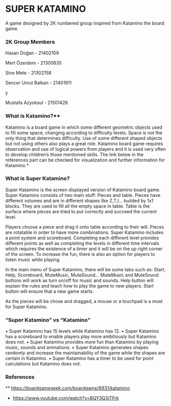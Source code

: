 # SUPER KATAMINO

A game designed by 2K numbered group inspired from Katamino the board game.

### 2K Group Members

Hasan Doğan - 21402109
  
  Mert Özerdem - 21300835
  
  Sine Mete - 21302158
  
  Sencer Umut Balkan - 21401911
  
  y

Mustafa Azyoksul - 21501426

### What is Katamino?**

Katamino is a board game in which some different geometric objects used to fill some space, changing according to difficulty levels. Space is not the only thing that determines difficulty. Use of some different shaped objects but not using others also plays a great role.
Katamino board game requires observation and use of logical powers from players and it is used very often to develop children’s those mentioned skills.
The link below in the references part can be checked for visualization and further information for Katamino.*

### What is Super Katamino?

Super Katamino is the screen displayed version of Katamino board game. Super Katamino consists of two main stuff: Pieces and table. Pieces have different volumes and are in different shapes like Z,T,I... builded by 1x1 blocks. They are used to fill all the empty space in table. Table is the surface where pieces are tried to put correctly and succeed the current level.

Players choose a piece and drag it onto table according to their will. Pieces are rotatable in order to have more combinations. Super Katamino includes a point system and scoreboard. Completing each different level provides different points as well as completing the levels in different time intervals which requires the existence of a timer and it will be on the up right corner of the screen. To increase the fun, there is also an option for players to listen music while playing. 

In the main menu of Super Katamino, there will be some tabs such as: Start, Help, Scoreboard, MuteMusic, MuteSound… MuteMusic and MuteSound buttons will work as turn on/off for music and sounds. Help button will explain the rules and teach how to play the game to new players. Start button will ensure that a new game starts.

As the pieces will be chose and dragged, a mouse or a touchpad is a must for Super Katamino.

### “Super Katamino” vs “Katamino” 

•	Super Katamino has 15 levels while Katamino has 12.
•	Super Katamino has a scoreboard to enable players play more ambitiously but Katamino does not.
•	Super Katamino provides more fun than Katamino by playing music, sounds and animations.
•	Super Katamino generates shapes randomly and increase the maintainability of the game while the shapes are certain in Katamino.
•	Super Katamino has a timer to be used for point calculations but Katamino does not.

### References

**	https://boardgamegeek.com/boardgame/6931/katamino
* 	https://www.youtube.com/watch?v=BQY3Q3iTFrk
